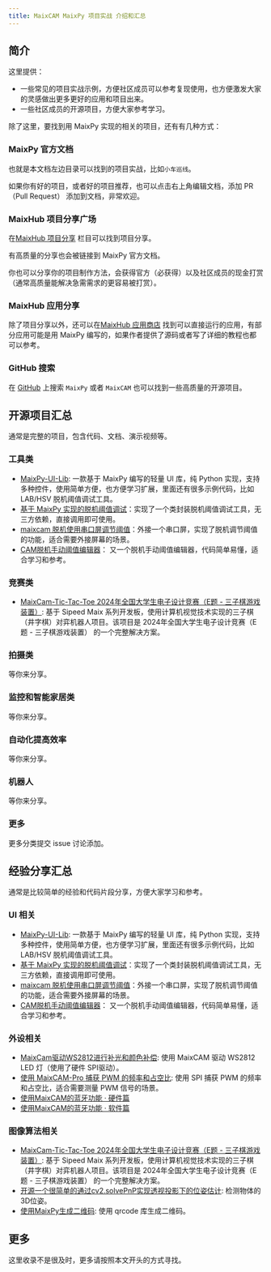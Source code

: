 ```yaml
---
title: MaixCAM MaixPy 项目实战 介绍和汇总
---
```


## 简介

这里提供：
* 一些常见的项目实战示例，方便社区成员可以参考复现使用，也方便激发大家的灵感做出更多更好的应用和项目出来。
* 一些社区成员的开源项目，方便大家参考学习。

除了这里，要找到用 MaixPy 实现的相关的项目，还有有几种方式：

### MaixPy 官方文档

也就是本文档左边目录可以找到的项目实战，比如`小车巡线`。

如果你有好的项目，或者好的项目推荐，也可以点击右上角编辑文档，添加 PR（Pull Request） 添加到文档，非常欢迎。


### MaixHub 项目分享广场


在[MaixHub 项目分享](https://maixhub.com/share?type=project) 栏目可以找到项目分享。

有高质量的分享也会被链接到 MaixPy 官方文档。

你也可以分享你的项目制作方法，会获得官方（必获得）以及社区成员的现金打赏（通常高质量能解决急需需求的更容易被打赏）。


### MaixHub 应用分享

除了项目分享以外，还可以在[MaixHub 应用商店](https://maixhub.com/app) 找到可以直接运行的应用，有部分应用可能是用 MaixPy 编写的，如果作者提供了源码或者写了详细的教程也都可以参考。

### GitHub 搜索

在 [GitHub](https://github.com) 上搜索 `MaixPy` 或者 `MaixCAM` 也可以找到一些高质量的开源项目。


## 开源项目汇总

通常是完整的项目，包含代码、文档、演示视频等。

### 工具类

* [MaixPy-UI-Lib](https://github.com/aristorechina/MaixPy-UI-Lib): 一款基于 MaixPy 编写的轻量 UI 库，纯 Python 实现，支持多种控件，使用简单方便，也方便学习扩展，里面还有很多示例代码，比如 LAB/HSV 脱机阈值调试工具。
* [基于 MaixPy 实现的脱机阈值调试](https://maixhub.com/share/103)：实现了一个类封装脱机阈值调试工具，无三方依赖，直接调用即可使用。
* [maixcam 脱机使用串口屏调节阈值](https://maixhub.com/share/104)：外接一个串口屏，实现了脱机调节阈值的功能，适合需要外接屏幕的场景。
* [CAM脱机手动阈值编辑器](https://maixhub.com/share/102)： 又一个脱机手动阈值编辑器，代码简单易懂，适合学习和参考。

### 竞赛类

* [MaixCam-Tic-Tac-Toe 2024年全国大学生电子设计竞赛（E题 - 三子棋游戏装置）](https://github.com/HYK-X/MaixCam_Tic_Tac_Toe_2024): 基于 Sipeed Maix 系列开发板，使用计算机视觉技术实现的三子棋（井字棋）对弈机器人项目。该项目是 2024年全国大学生电子设计竞赛（E题 - 三子棋游戏装置） 的一个完整解决方案。

### 拍摄类

等你来分享。

### 监控和智能家居类

等你来分享。

### 自动化提高效率

等你来分享。

### 机器人

等你来分享。

### 更多

更多分类提交 issue 讨论添加。



## 经验分享汇总

通常是比较简单的经验和代码片段分享，方便大家学习和参考。

### UI 相关

* [MaixPy-UI-Lib](https://github.com/aristorechina/MaixPy-UI-Lib): 一款基于 MaixPy 编写的轻量 UI 库，纯 Python 实现，支持多种控件，使用简单方便，也方便学习扩展，里面还有很多示例代码，比如 LAB/HSV 脱机阈值调试工具。
* [基于 MaixPy 实现的脱机阈值调试](https://maixhub.com/share/103)：实现了一个类封装脱机阈值调试工具，无三方依赖，直接调用即可使用。
* [maixcam 脱机使用串口屏调节阈值](https://maixhub.com/share/104)：外接一个串口屏，实现了脱机调节阈值的功能，适合需要外接屏幕的场景。
* [CAM脱机手动阈值编辑器](https://maixhub.com/share/102)： 又一个脱机手动阈值编辑器，代码简单易懂，适合学习和参考。

### 外设相关

* [MaixCam驱动WS2812进行补光和颜色补偿](https://maixhub.com/share/90): 使用 MaixCAM 驱动 WS2812 LED 灯（使用了硬件 SPI驱动）。
* [使用 MaixCAM-Pro 捕获 PWM 的频率和占空比](https://maixhub.com/share/98): 使用 SPI 捕获 PWM 的频率和占空比，适合需要测量 PWM 信号的场景。
* [使用MaixCAM的蓝牙功能 · 硬件篇](https://maixhub.com/share/58)
* [使用MaixCAM的蓝牙功能 · 软件篇](https://maixhub.com/share/62)

### 图像算法相关

* [MaixCam-Tic-Tac-Toe 2024年全国大学生电子设计竞赛（E题 - 三子棋游戏装置）](https://github.com/HYK-X/MaixCam_Tic_Tac_Toe_2024): 基于 Sipeed Maix 系列开发板，使用计算机视觉技术实现的三子棋（井字棋）对弈机器人项目。该项目是 2024年全国大学生电子设计竞赛（E题 - 三子棋游戏装置） 的一个完整解决方案。
* [开源一个很简单的通过cv2.solvePnP实现透视投影下的位姿估计](https://maixhub.com/share/93): 检测物体的3D位姿。
* [使用MaixPy生成二维码](https://maixhub.com/share/79): 使用 qrcode 库生成二维码。



## 更多

这里收录不是很及时，更多请按照本文开头的方式寻找。
